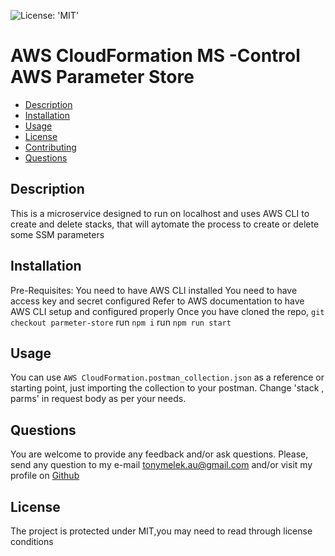 ![License: 'MIT'](https://img.shields.io/badge/License-MIT-yellow.svg)
# AWS CloudFormation MS -Control AWS Parameter Store
* [Description](#description)
* [Installation](#installation)
* [Usage](#usage)
* [License](#license)
* [Contributing](#contributing)
* [Questions](#questions)
## Description
This is a microservice designed to run on localhost and uses AWS CLI to create and delete stacks, that will  aytomate the process to create or delete some SSM parameters
## Installation
Pre-Requisites:
You need to have AWS CLI installed
You need to have access key and secret configured 
Refer to AWS documentation to have AWS CLI setup and configured properly
Once you have cloned the repo, `git checkout parmeter-store`
run `npm i`
run `npm run start`
## Usage
You can use `AWS CloudFormation.postman_collection.json` as a reference or starting point, just importing the collection to your postman.
Change 'stack , parms' in request body as per your needs.

## Questions
You are welcome to provide any feedback and/or ask questions.
Please, send any question to my e-mail [tonymelek.au@gmail.com](mailto:tonymelek.au@gmail.com) and/or visit my profile on [Github](https://github.com/tonymelek)

## License
The project is protected under MIT,you may need to read through license conditions